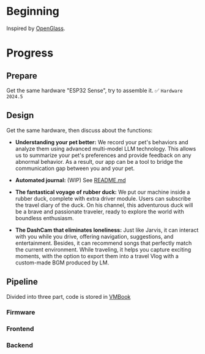 # Beginning
Inspired by [OpenGlass](https://github.com/BasedHardware/openglass).

# Progress

## Prepare

Get the same hardware "ESP32 Sense", try to assemble it. ✅ `Hardware` `2024.5`

## Design

Get the same hardware, then discuss about the functions:

- **Understanding your pet better:** We record your pet's behaviors and analyze them using advanced multi-model LLM technology. This allows us to summarize your pet's preferences and provide feedback on any abnormal behavior. As a result, our app can be a tool to bridge the communication gap between you and your pet.

- **Automated journal:** (WIP) See [README.md](./README.md)

- **The fantastical voyage of rubber duck:** We put our machine inside a rubber duck, complete with extra driver module. Users can subscribe the travel diary of the duck. On his channel, this adventurous duck will be a brave and passionate traveler, ready to explore the world with boundless enthusiasm.

- **The DashCam that eliminates loneliness:** Just like Jarvis, it can interact with you while you drive, offering navigation, suggestions, and entertainment. Besides, it can recommend songs that perfectly match the current environment. While traveling, it helps you capture exciting moments, with the option to export them into a travel Vlog with a custom-made BGM produced by LM.

## Pipeline

Divided into three part, code is stored in [VMBook](https://github.com/wmjjmwwmj/VMBook/tree/main)

### Firmware



### Frontend


### Backend